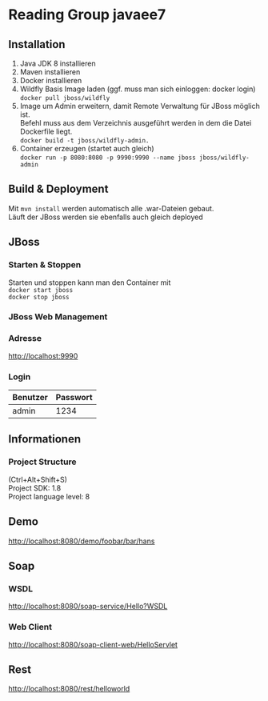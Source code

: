 # Reading Group javaee7

## Installation
1. Java JDK 8 installieren
2. Maven installieren
3. Docker installieren
4. Wildfly Basis Image laden (ggf. muss man sich einloggen: docker login)  
`docker pull jboss/wildfly`
5. Image um Admin erweitern, damit Remote Verwaltung für JBoss möglich ist.  
Befehl muss aus dem Verzeichnis ausgeführt werden in dem die Datei Dockerfile liegt.  
`docker build -t jboss/wildfly-admin.`
6. Container erzeugen (startet auch gleich)  
`docker run -p 8080:8080 -p 9990:9990 --name jboss jboss/wildfly-admin`

## Build & Deployment
Mit `mvn install` werden automatisch alle .war-Dateien gebaut.  
Läuft der JBoss werden sie ebenfalls auch gleich deployed

## JBoss
### Starten & Stoppen
Starten und stoppen kann man den Container mit  
`docker start jboss`  
`docker stop jboss`
### JBoss Web Management
### Adresse
<http://localhost:9990>
### Login
Benutzer | Passwort
---------| -------------
 admin   | 1234

## Informationen
### Project Structure
(Ctrl+Alt+Shift+S)  
Project SDK: 1.8  
Project language level: 8

## Demo
<http://localhost:8080/demo/foobar/bar/hans>

## Soap
### WSDL
<http://localhost:8080/soap-service/Hello?WSDL>

### Web Client
<http://localhost:8080/soap-client-web/HelloServlet>

## Rest
<http://localhost:8080/rest/helloworld>